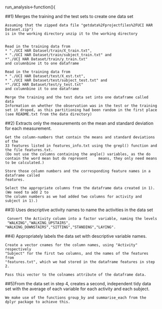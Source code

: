 run_analysis<-function(){
    
  
##1) Merges the training and the test sets to create one data set 
    
    Assuming that the zipped data file "getdata%2Fprojectfiles%2FUCI HAR Dataset.zip")
    is in the working directory unzip it to the working directory
    
   
    Read in the training data from 
    * "./UCI HAR Dataset/train/X_train.txt", 
    * "./UCI HAR Dataset/train/subject_train.txt" and 
    *"./UCI HAR Dataset/train/y_train.txt"
    and columnbine it to one dataframe
    
    Read in the training data from 
    * "./UCI HAR Dataset/test/X_est.txt", 
    * "./UCI HAR Dataset/test/subject_test.txt" and 
    *"./UCI HAR Dataset/test/y_test.txt"
    and columnbine it to one dataframe

    Merge the training and the test data set into one dataframe called data
    Information on whether the observation was in the test or the training
    set it droped, as this partitioning had been random in the first place
    (see README.txt from the data directory)
        
    

##2) Extracts only the measurements on the mean and standard deviation for each measurement.
   
    
    Get the column-numbers that contain the means and standard deviations of the
    33 features listed in features_info.txt using the grepl() function and the file features.txt. 
    (Do not use the columns containing the angle() variables, as the do contain the word mean but do represent     means, they only need means to be calculated.)

    Store those column numbers and the corresponding feature names in a dataframe called
    features.    

    Select the appropriate columns from the dataframe data created in 1). (We need to add 2 to
    the column numbers as we had added two columns for activity and subject in 1).)
    
    

##3) Uses descriptive activity names to name the activities in the data set
     
     Convert the Activity column into a factor variable, naming the levels
     "WALKING","WALKING_UPSTAIRS", "WALKING_DOWNSTAIRS","SITTING","STANDING","LAYING".
    
	

    

##4) Appropriately labels the data set with descriptive variable names.    

    Create a vector cnames for the column names, using "Activity" respectively
    "Subject" for the first two columns, and the names of the features from
    "features.txt", which we had stored in the dataframe features in step 2.

    Pass this vector to the colnames attribute of the dataframe data.
   

##5)From the data set in step 4, creates a second, independent tidy data set with the average of each variable for each activity and each subject.

    We make use of the functions group_by and summarise_each from the dplyr package to achieve this.  

    
    